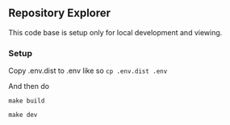 ## Repository Explorer
This code base is setup only for local development and viewing.

### Setup
Copy .env.dist to .env like so `cp .env.dist .env`

And then do

```
make build

make dev
```


